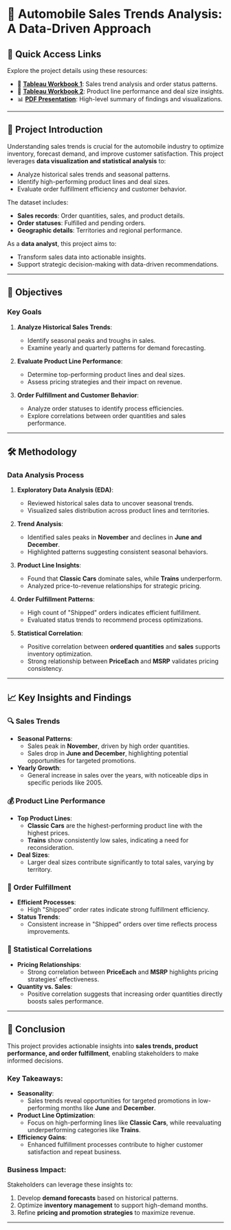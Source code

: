 # 🚗 Automobile Sales Trends Analysis: A Data-Driven Approach

## 🌟 Quick Access Links
Explore the project details using these resources:
- 📓 **[Tableau Workbook 1](https://public.tableau.com/views/project6p1/dash1?:language=en-US&publish=yes&:sid=&:redirect=auth&:display_count=n&:origin=viz_share_link)**: Sales trend analysis and order status patterns.
- 📓 **[Tableau Workbook 2](https://public.tableau.com/views/project6p2/Task3dashboard?:language=en-US&publish=yes&:sid=&:redirect=auth&:display_count=n&:origin=viz_share_link)**: Product line performance and deal size insights.
- 📊 **[PDF Presentation](./project%20ppt%20tab1.pdf)**: High-level summary of findings and visualizations.

---

## 📜 Project Introduction
Understanding sales trends is crucial for the automobile industry to optimize inventory, forecast demand, and improve customer satisfaction. This project leverages **data visualization and statistical analysis** to:
- Analyze historical sales trends and seasonal patterns.
- Identify high-performing product lines and deal sizes.
- Evaluate order fulfillment efficiency and customer behavior.

The dataset includes:
- **Sales records**: Order quantities, sales, and product details.
- **Order statuses**: Fulfilled and pending orders.
- **Geographic details**: Territories and regional performance.

As a **data analyst**, this project aims to:
- Transform sales data into actionable insights.
- Support strategic decision-making with data-driven recommendations.

---

## 🎯 Objectives
### Key Goals
1. **Analyze Historical Sales Trends**:
   - Identify seasonal peaks and troughs in sales.
   - Examine yearly and quarterly patterns for demand forecasting.

2. **Evaluate Product Line Performance**:
   - Determine top-performing product lines and deal sizes.
   - Assess pricing strategies and their impact on revenue.

3. **Order Fulfillment and Customer Behavior**:
   - Analyze order statuses to identify process efficiencies.
   - Explore correlations between order quantities and sales performance.

---

## 🛠️ Methodology
### Data Analysis Process
1. **Exploratory Data Analysis (EDA)**:
   - Reviewed historical sales data to uncover seasonal trends.
   - Visualized sales distribution across product lines and territories.

2. **Trend Analysis**:
   - Identified sales peaks in **November** and declines in **June and December**.
   - Highlighted patterns suggesting consistent seasonal behaviors.

3. **Product Line Insights**:
   - Found that **Classic Cars** dominate sales, while **Trains** underperform.
   - Analyzed price-to-revenue relationships for strategic pricing.

4. **Order Fulfillment Patterns**:
   - High count of "Shipped" orders indicates efficient fulfillment.
   - Evaluated status trends to recommend process optimizations.

5. **Statistical Correlation**:
   - Positive correlation between **ordered quantities** and **sales** supports inventory optimization.
   - Strong relationship between **PriceEach** and **MSRP** validates pricing consistency.

---

## 📈 Key Insights and Findings
### 🔍 Sales Trends
- **Seasonal Patterns**:
  - Sales peak in **November**, driven by high order quantities.
  - Sales drop in **June and December**, highlighting potential opportunities for targeted promotions.
- **Yearly Growth**:
  - General increase in sales over the years, with noticeable dips in specific periods like 2005.

### 💰 Product Line Performance
- **Top Product Lines**:
  - **Classic Cars** are the highest-performing product line with the highest prices.
  - **Trains** show consistently low sales, indicating a need for reconsideration.
- **Deal Sizes**:
  - Larger deal sizes contribute significantly to total sales, varying by territory.

### 🛫 Order Fulfillment
- **Efficient Processes**:
  - High "Shipped" order rates indicate strong fulfillment efficiency.
- **Status Trends**:
  - Consistent increase in "Shipped" orders over time reflects process improvements.

### 📜 Statistical Correlations
- **Pricing Relationships**:
  - Strong correlation between **PriceEach** and **MSRP** highlights pricing strategies' effectiveness.
- **Quantity vs. Sales**:
  - Positive correlation suggests that increasing order quantities directly boosts sales performance.

---

## 🏁 Conclusion
This project provides actionable insights into **sales trends, product performance, and order fulfillment**, enabling stakeholders to make informed decisions.

### Key Takeaways:
- **Seasonality**:
  - Sales trends reveal opportunities for targeted promotions in low-performing months like **June** and **December**.
- **Product Line Optimization**:
  - Focus on high-performing lines like **Classic Cars**, while reevaluating underperforming categories like **Trains**.
- **Efficiency Gains**:
  - Enhanced fulfillment processes contribute to higher customer satisfaction and repeat business.

### Business Impact:
Stakeholders can leverage these insights to:
1. Develop **demand forecasts** based on historical patterns.
2. Optimize **inventory management** to support high-demand months.
3. Refine **pricing and promotion strategies** to maximize revenue.

---
